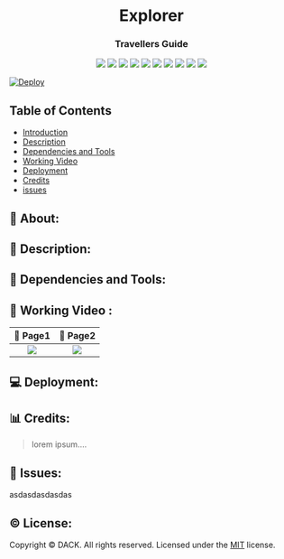 <h1 align = "center">Explorer</h1>
 <h3 align = "center">Travellers Guide</h3>

<p align = "center">
  <img src="https://img.shields.io/npm/v/npm?color=red&logo=npm"/>
  <img src="https://img.shields.io/node/v/jest"/>
  <img src="https://img.shields.io/github/license/DACK-OF-ALL-TRADES/explorer?color=cyan&label=License&logo=github&logoColor=cyan"/>
  <img src="https://img.shields.io/github/issues/DACK-OF-ALL-TRADES/explorer?color=yellow&label=Issues&logo=github&logoColor=yellow">
  <img src="https://img.shields.io/github/last-commit/DACK-OF-ALL-TRADES/explorer?color=orange&label=Last%20Commit&logo=git&logoColor=orange">
  <img src="https://img.shields.io/github/contributors/DACK-OF-ALL-TRADES/explorer?color=yellow&label=Contributors&logo=git&logoColor=yellow">
  <img src="https://img.shields.io/github/languages/count/DACK-OF-ALL-TRADES/explorer?color=green&label=Languages&logo=github&logoColor=green">
  <img src="https://img.shields.io/github/languages/top/DACK-OF-ALL-TRADES/explorer?color=blue&label=ReactJS&logo=react&logoColor=white">
  <img src="https://img.shields.io/github/repo-size/DACK-OF-ALL-TRADES/explorer?color=purple&label=Repo%20Size&logo=github&logoColor=purple">
  <img src="https://img.shields.io/github/badge/DACK-OF-ALL-TRADES/explorer?color=green&label=VS%20Code&logo=visualstudiocode&logoColor=blue">
                                                                                    
</p>

 [![Deploy](https://www.herokucdn.com/deploy/button.svg)](https://explorer-guide.herokuapp.com/)
 
 
## Table of Contents
* [Introduction](#introduction)
* [Description](#des)
* [Dependencies and Tools](#api)
* [Working Video](#details)
* [Deployment](#installations)
* [Credits](#credits)
* [issues](#issues)
 

## 🌲 About:

## 📓 Description:


## 🧰 Dependencies and Tools:


## 🌄 Working Video :

📃 Page1                    | 📃 Page2
:-------------------------:   |:-------------------------:
![](/assets/ss1.png)      |![](/assets/ss2.png)


## 💻 Deployment:

## 📊 Credits:

> lorem ipsum....


## 📮 Issues:
asdasdasdasdas

## ©️ License:
Copyright © DACK. All rights reserved.
Licensed under the [MIT](https://github.com/DACK-OF-ALL-TRADES/explorer/blob/main/LICENSE) license.
